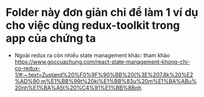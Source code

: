 # Folder này đơn giản chỉ để làm 1 ví dụ cho việc dùng redux-toolkit trong app của chứng ta

-  Ngoài redux ra còn nhiều state management khác: tham khảo https://www.goccuachung.com/react-state-management-khong-chi-co-redux-1/#:~:text=Zustand%20%F0%9F%90%BB%20(%3E%207.8k%20%E2%AD%90,m%E1%BB%99t%20ki%E1%BB%83u%20m%E1%BA%ABu%20nh%E1%BA%A5t%20%C4%91%E1%BB%8Bnh.
